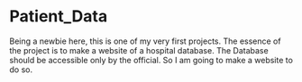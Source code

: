 # Patient_Data
Being a newbie here, this is one of my very first projects.
The essence of the project is to make a website of a hospital database.
The Database should be accessible only by the official.
So I am going to make a website to do so.
